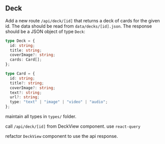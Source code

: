 ## Deck

Add a new route `/api/deck/[id]` that returns a deck of cards for the given id. The data should be read from `data/decks/[id].json`. The response should be a JSON object of type `Deck`:

```typescript
type Deck = {
  id: string;
  title: string;
  coverImage?: string;
  cards: Card[];
};

type Card = {
  id: string;
  title?: string;
  coverImage?: string;
  text?: string;
  url?: string;
  type: "text" | "image" | "video" | "audio";
};
```

maintain all types in `types/` folder.

call `/api/deck/[id]` from DeckView component. use `react-query`

refactor `DeckView` component to use the api response.
